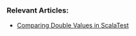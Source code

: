 ### Relevant Articles:
- [Comparing Double Values in ScalaTest](https://www.baeldung.com/scala/scalatest-compare-double-values)
